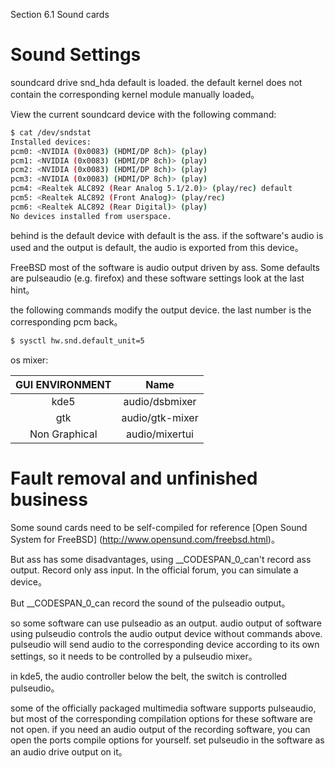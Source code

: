 Section 6.1 Sound cards

# Sound Settings

soundcard drive snd_hda default is loaded. the default kernel does not contain the corresponding kernel module manually loaded。

View the current soundcard device with the following command:

```sh
$ cat /dev/sndstat
Installed devices:
pcm0: <NVIDIA (0x0083) (HDMI/DP 8ch)> (play)
pcm1: <NVIDIA (0x0083) (HDMI/DP 8ch)> (play)
pcm2: <NVIDIA (0x0083) (HDMI/DP 8ch)> (play)
pcm3: <NVIDIA (0x0083) (HDMI/DP 8ch)> (play)
pcm4: <Realtek ALC892 (Rear Analog 5.1/2.0)> (play/rec) default
pcm5: <Realtek ALC892 (Front Analog)> (play/rec)
pcm6: <Realtek ALC892 (Rear Digital)> (play)
No devices installed from userspace.
```

behind is the default device with default is the ass. if the software's audio is used and the output is default, the audio is exported from this device。

FreeBSD most of the software is audio output driven by ass. Some defaults are pulseaudio (e.g. firefox) and these software settings look at the last hint。

the following commands modify the output device. the last number is the corresponding pcm back。

```sh
$ sysctl hw.snd.default_unit=5
```

os mixer:

| GUI ENVIRONMENT | Name |
| :------: | :-------------: |
| kde5 | audio/dsbmixer |
| gtk | audio/gtk-mixer |
| Non Graphical | audio/mixertui |

# Fault removal and unfinished business

Some sound cards need to be self-compiled for reference [Open Sound System for FreeBSD] (http://www.opensund.com/freebsd.html)。

But ass has some disadvantages, using __CODESPAN_0_can't record ass output. Record only ass input. In the official forum, you can simulate a device。

But __CODESPAN_0_can record the sound of the pulseadio output。

so some software can use pulseadio as an output. audio output of software using pulseudio controls the audio output device without commands above. pulseudio will send audio to the corresponding device according to its own settings, so it needs to be controlled by a pulseudio mixer。

in kde5, the audio controller below the belt, the switch is controlled pulseudio。

some of the officially packaged multimedia software supports pulseaudio, but most of the corresponding compilation options for these software are not open. if you need an audio output of the recording software, you can open the ports compile options for yourself. set pulseudio in the software as an audio drive output on it。

